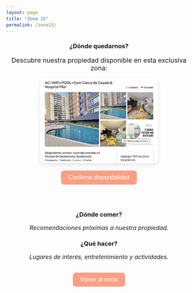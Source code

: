 ```yaml
---
layout: page
title: "Zona 15"
permalink: /zona15/
---
```


<div style="text-align: center;">

<h3>¿Dónde quedarnos?</h3>
<p style="font-size: 1.1rem;">Descubre nuestra propiedad disponible en esta exclusiva zona:</p>

<div style="display: flex; justify-content: center; gap: 40px; flex-wrap: wrap;">
  <div style="max-width: 320px;">
    <img src="/assets/images/zona15-1.jpg" alt="Zona 15 - Cerca de Cayalá y Pilar" style="width: 100%; border-radius: 12px; box-shadow: 0 4px 12px rgba(0,0,0,0.1);">
    <br><br>
    <a href="https://www.airbnb.mx/rooms/1240146706546692001?guests=1&adults=1&s=67&unique_share_id=6b98a813-4cff-41b8-b9f9-2f85f352f2bf" target="_blank">
      <button style="background-color: #f6a085; color: white; border: none; padding: 10px 20px; border-radius: 8px; font-size: 1rem; cursor: pointer;">Confirma disponibilidad</button>
    </a>
  </div>
</div>

<br><br>

<h3>¿Dónde comer?</h3>
<p style="font-style: italic; font-size: 1rem;">Recomendaciones próximas a nuestra propiedad.</p>

<h3>¿Qué hacer?</h3>
<p style="font-style: italic; font-size: 1rem;">Lugares de interés, entretenimiento y actividades.</p>

<br>
<a href="/" style="text-decoration: none;">
  <button style="background-color: #f6a085; color: white; border: none; padding: 10px 20px; border-radius: 8px; font-size: 1rem; cursor: pointer;">Volver al inicio</button>
</a>

</div>
